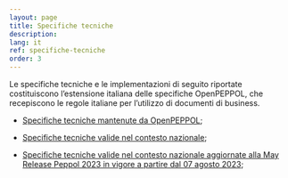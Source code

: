 ```yaml
---
layout: page
title: Specifiche tecniche
description:
lang: it
ref: specifiche-tecniche
order: 3
---
```


Le specifiche tecniche e le implementazioni di seguito riportate costituiscono l’estensione italiana delle specifiche OpenPEPPOL, che recepiscono le regole italiane per l’utilizzo di documenti di business.

- <a aria-label="Peppol.eu - Specifiche tecniche mantenute da OpenPEPPOL - Collegamento a sito esterno" title="Collegamento a sito esterno" href="https://peppol.org/library/?technical-documentation" target="_blank">Specifiche tecniche mantenute da OpenPEPPOL</a>;

- <a aria-label="Specifiche tecniche valide nel contesto nazionale" title="Specifiche tecniche valide nel contesto nazionale" href="https://peppol-docs.agid.gov.it/docs/my_index.jsp" target="_blank">Specifiche tecniche valide nel contesto nazionale</a>;

- <a aria-label="Specifiche tecniche valide nel contesto nazionale aggiornate alla May Release Peppol 2023 in vigore a partire dal 07 agosto 2023" title="Specifiche tecniche valide nel contesto nazionale aggiornate alla May Release Peppol 2023 in vigore a partire dal 07 agosto 2023" href="https://peppol-docs.agid.gov.it/docs-next-release/my_index.jsp" target="_blank">Specifiche tecniche valide nel contesto nazionale aggiornate alla May Release Peppol 2023 in vigore a partire dal 07 agosto 2023</a>;

